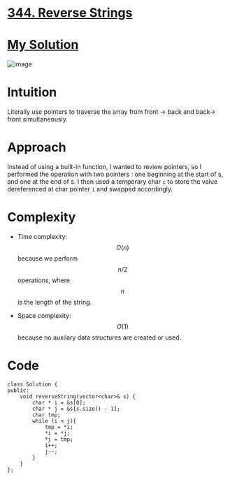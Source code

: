 # [344. Reverse Strings](https://leetcode.com/problems/reverse-string/solutions/)

# [My Solution](https://leetcode.com/problems/reverse-string/solutions/2954810/344-reverse-strings-c-solution/)

![image](https://user-images.githubusercontent.com/76566137/209575100-b86fa822-a306-44df-8fbc-3003decdb986.png)

# Intuition
Literally use pointers to traverse the array from front -> back and back-> front simultaneously.

# Approach
Instead of using a built-in function, I wanted to review pointers, so I performed the operation with two pointers : one beginning at the start of s, and one at the end of s. I then used a temporary char `c` to store the value dereferenced at char pointer `i` and swapped accordingly.

# Complexity
- Time complexity:
$$O(n)$$ because we perform $$n/2$$ operations, where $$n$$ is the length of the string.

- Space complexity:
$$O(1)$$ because no auxilary data structures are created or used. 

# Code
```
class Solution {
public:
    void reverseString(vector<char>& s) {
        char * i = &s[0];
        char * j = &s[s.size() - 1];
        char tmp;
        while (i < j){
            tmp = *i;
            *i = *j;
            *j = tmp;
            i++;
            j--;
        }
    }
};
```
